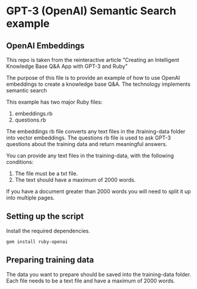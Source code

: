 # GPT-3 (OpenAI) Semantic Search example
## OpenAI Embeddings

This repo is taken from the reinteractive article 
"Creating an Intelligent Knowledge Base Q&A App with GPT-3 and Ruby"

The purpose of this file is to provide an example of how to use OpenAI embeddings to create 
a knowledge base Q&A. The technology implements semantic search 

This example has two major Ruby files:

1. embeddings.rb
2. questions.rb

The embeddings rb file converts any text files in the /training-data folder into vector embeddings.
The questions rb file is used to ask GPT-3 questions about the training data and return meaningful
answers.

You can provide any text files in the training-data, with the following conditions:

1. The file must be a txt file.
2. The text should have a maximum of 2000 words.

If you have a document greater than 2000 words you will need to split it up into multiple pages.

## Setting up the script

Install the required dependencies.

```
gem install ruby-openai
```

## Preparing training data

The data you want to prepare should be saved into the training-data folder. Each file needs to be a text file and have a maximum of 2000 words.
